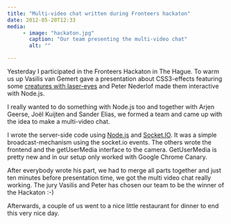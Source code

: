 ```yaml
---
title: "Multi-video chat written during Fronteers hackaton"
date: 2012-05-20T12:33
media:
     - image: "hackaton.jpg"
       caption: "Our team presenting the multi-video chat"
       alt: ""

---
```


Yesterday I participated in the Fronteers Hackaton in The Hague. To warm us up Vasilis van Gemert gave a presentation about CSS3-effects featuring some [creatures with laser-eyes](http://vimeo.com/42451941) and Peter Nederlof made them interactive with Node.js.

I really wanted to do something with Node.js too and together with Arjen Geerse, Joël Kuijten and Sander Elias, we formed a team and came up with the idea to make a multi-video chat.

I wrote the server-side code using [Node.js](http://nodejs.org/) and [Socket.IO](http://socket.io/). It was a simple broadcast-mechanism using the socket.io events. The others wrote the frontend and the getUserMedia interface to the camera. GetUserMedia is pretty new and in our setup only worked with Google Chrome Canary.

After everybody wrote his part, we had to merge all parts together and just ten minutes before presentation time, we got the multi video chat really working. The jury Vasilis and Peter has chosen our team to be the winner of the Hackaton :-)

Afterwards, a couple of us went to a nice little restaurant for dinner to end this very nice day.

